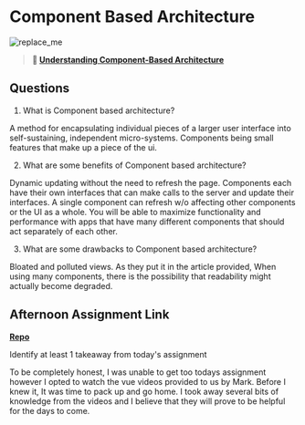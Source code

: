 # Component Based Architecture

![replace_me](https://codeworks.blob.core.windows.net/public/assets/img/illustrations/placeholder.svg)

> **📖 [Understanding Component-Based Architecture](https://codeworksacademy.com/fs-student-guide/resources/wk6/01-Component-Based-Architecture)**

## Questions

1. What is Component based architecture?

A method for encapsulating individual pieces of a larger user interface into self-sustaining, independent micro-systems. Components being small features that make up a piece of the ui. 

2. What are some benefits of Component based architecture?

Dynamic updating without the need to refresh the page. Components each have their own interfaces that can make calls to the server and update their interfaces. A single component can refresh w/o affecting other components or the UI as a whole. You will be able to maximize functionality and performance with apps that have many different components that should act separately of each other. 

3. What are some drawbacks to Component based architecture?

Bloated and polluted views. As they put it in the article provided, When using many components, there is the possibility that readability might actually become degraded. 

## Afternoon Assignment Link

**[Repo](https://github.com/JeffreyWatson/vue-playground)**

Identify at least 1 takeaway from today's assignment

To be completely honest, I was unable to get too todays assignment however I opted to watch the vue videos provided to us by Mark. Before I knew it, It was time to pack up and go home. I took away several bits of knowledge from the videos and I believe that they will prove to be helpful for the days to come.

